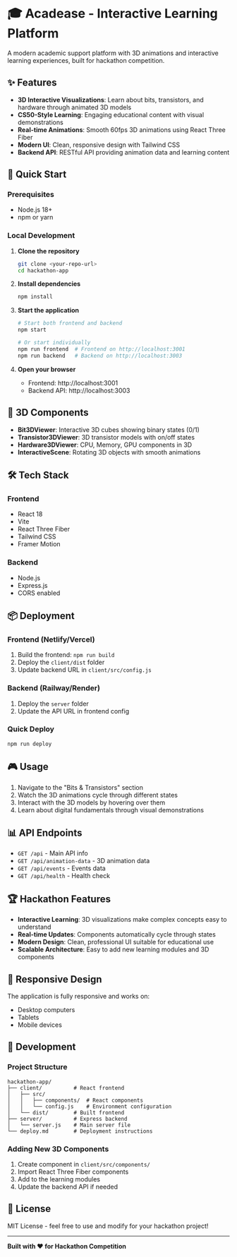 # 🎓 Acadease - Interactive Learning Platform

A modern academic support platform with 3D animations and interactive learning experiences, built for hackathon competition.

## ✨ Features

- **3D Interactive Visualizations**: Learn about bits, transistors, and hardware through animated 3D models
- **CS50-Style Learning**: Engaging educational content with visual demonstrations
- **Real-time Animations**: Smooth 60fps 3D animations using React Three Fiber
- **Modern UI**: Clean, responsive design with Tailwind CSS
- **Backend API**: RESTful API providing animation data and learning content

## 🚀 Quick Start

### Prerequisites
- Node.js 18+
- npm or yarn

### Local Development

1. **Clone the repository**
   ```bash
   git clone <your-repo-url>
   cd hackathon-app
   ```

2. **Install dependencies**
   ```bash
   npm install
   ```

3. **Start the application**
   ```bash
   # Start both frontend and backend
   npm start
   
   # Or start individually
   npm run frontend  # Frontend on http://localhost:3001
   npm run backend   # Backend on http://localhost:3003
   ```

4. **Open your browser**
   - Frontend: http://localhost:3001
   - Backend API: http://localhost:3003

## 🎯 3D Components

- **Bit3DViewer**: Interactive 3D cubes showing binary states (0/1)
- **Transistor3DViewer**: 3D transistor models with on/off states
- **Hardware3DViewer**: CPU, Memory, GPU components in 3D
- **InteractiveScene**: Rotating 3D objects with smooth animations

## 🛠️ Tech Stack

### Frontend
- React 18
- Vite
- React Three Fiber
- Tailwind CSS
- Framer Motion

### Backend
- Node.js
- Express.js
- CORS enabled

## 📦 Deployment

### Frontend (Netlify/Vercel)
1. Build the frontend: `npm run build`
2. Deploy the `client/dist` folder
3. Update backend URL in `client/src/config.js`

### Backend (Railway/Render)
1. Deploy the `server` folder
2. Update the API URL in frontend config

### Quick Deploy
```bash
npm run deploy
```

## 🎮 Usage

1. Navigate to the "Bits & Transistors" section
2. Watch the 3D animations cycle through different states
3. Interact with the 3D models by hovering over them
4. Learn about digital fundamentals through visual demonstrations

## 📊 API Endpoints

- `GET /api` - Main API info
- `GET /api/animation-data` - 3D animation data
- `GET /api/events` - Events data
- `GET /api/health` - Health check

## 🏆 Hackathon Features

- **Interactive Learning**: 3D visualizations make complex concepts easy to understand
- **Real-time Updates**: Components automatically cycle through states
- **Modern Design**: Clean, professional UI suitable for educational use
- **Scalable Architecture**: Easy to add new learning modules and 3D components

## 📱 Responsive Design

The application is fully responsive and works on:
- Desktop computers
- Tablets
- Mobile devices

## 🔧 Development

### Project Structure
```
hackathon-app/
├── client/          # React frontend
│   ├── src/
│   │   ├── components/  # React components
│   │   └── config.js    # Environment configuration
│   └── dist/        # Built frontend
├── server/          # Express backend
│   └── server.js    # Main server file
└── deploy.md        # Deployment instructions
```

### Adding New 3D Components
1. Create component in `client/src/components/`
2. Import React Three Fiber components
3. Add to the learning modules
4. Update the backend API if needed

## 📄 License

MIT License - feel free to use and modify for your hackathon project!

---

**Built with ❤️ for Hackathon Competition**